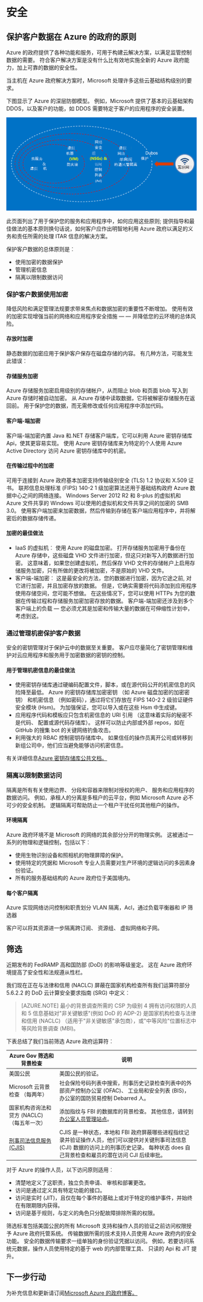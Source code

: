 <properties
    pageTitle="Azure 的政府服务 |Microsoft Azure"
    description="提供和 Azure 政府中的可用服务的概述"
    services="Azure-Government"
    cloud="gov"
    documentationCenter=""
    authors="zakramer"
    manager="liki"
    editor="" />

<tags
    ms.service="multiple"
    ms.devlang="na"
    ms.topic="article"
    ms.tgt_pltfrm="na"
    ms.workload="azure-government"
    ms.date="10/18/2016"
    ms.author="ryansoc" />


#  <a name="security"></a>安全

##  <a name="principles-for-securing-customer-data-in-azure-government"></a>保护客户数据在 Azure 的政府的原则

Azure 的政府提供了各种功能和服务，可用于构建云解决方案，以满足监管控制数据的需要。 符合客户解决方案是没有什么比有效地实施全新的 Azure 政府能力，加上可靠的数据的安全性。

当主机在 Azure 政府解决方案时，Microsoft 处理许多这些云基础结构级别的要求。

下图显示了 Azure 的深层防御模型。 例如，Microsoft 提供了基本的云基础架构 DDOS，以及客户的功能，如 DDOS 需要特定于客户的应用程序的安全装置。

![alt 文本](./media/azure-government-Defenseindepth.png)

此页面列出了用于保护您的服务和应用程序中，如何应用这些原则; 提供指导和最佳做法的基本原则换句话说，如何客户应作出明智地利用 Azure 政府以满足的义务和责任所需的处理 ITAR 信息的解决方案。

 保护客户数据的总体原则是︰

- 使用加密的数据保护
- 管理机密信息
- 隔离以限制数据访问

###  <a name="protecting-customer-data-using-encryption"></a>保护客户数据使用加密

降低风险和满足管理法规要求带来焦点和数据加密的重要性不断增加。 使用有效的加密实现增强当前的网络和应用程序安全措施 — — 并降低您的云环境的总体风险。

#### <a name="encryption-at-rest"></a>存放时加密
静态数据的加密应用于保护客户保存在磁盘存储的内容。 有几种方法，可能发生此错误︰

#### <a name="storage-service-encryption"></a>存储服务加密

Azure 存储服务加密启用级别的存储帐户，从而阻止 blob 和页面 blob 写入到 Azure 存储时被自动加密。 从 Azure 存储中读取数据，它将被解密存储服务在返回前。 用于保护您的数据，而无需修改或任何应用程序中添加代码。

#### <a name="client-side-encryption"></a>客户端-端加密
客户端-端加密内置 Java 和.NET 存储客户端库，它可以利用 Azure 密钥存储库 Api，使其更容易实现。 使用 Azure 密钥存储库来为特定的个人使用 Azure Active Directory 访问 Azure 密钥存储库中的机密。

#### <a name="encryption-in-transit"></a>在传输过程中的加密

可用于连接到 Azure 政府基本加密支持传输级别安全 (TLS) 1.2 协议和 X.509 证书。 联邦信息处理标准 (FIPS) 140-2 1 级加密算法还用于基础结构政府 Azure 数据中心之间的网络连接。  Windows Server 2012 R2 和 8-plus 的虚拟机和 Azure 文件共享的 Windows 可以使用的虚拟机和文件共享之间的加密的 SMB 3.0。 使用客户端加密来加密数据，然后传输到存储在客户端应用程序中，并将解密后的数据存储传递。

#### <a name="best-practices-for-encryption"></a>加密的最佳做法

- IaaS 的虚拟机︰ 使用 Azure 的磁盘加密。 打开存储服务加密用于备份在 Azure 存储中，这些磁盘 VHD 文件进行加密，但这只对新写入的数据进行加密。 这意味着，如果您创建虚拟机，然后保存 VHD 文件的存储帐户上启用存储服务加密，只有所做的更改将被加密，不是原始的 VHD 文件。
- 客户端-端加密︰ 这是最安全的方法，您的数据进行加密，因为它途之前, 对它进行加密，并且加密存放的数据。 但是，它确实需要将代码添加到应用程序使用存储空间，您可能不想做。 在这些情况下，您可以使用 HTTPs 为您的数据在传输过程和存储服务加密加密存放的数据。 客户端-端加密还涉及到多个客户端上的负载 — 您必须尤其是加密和传输大量的数据在可伸缩性计划中，考虑到这。

###  <a name="protecting-customer-data-by-managing-secrets"></a>通过管理机密保护客户数据

安全的密钥管理对于保护云中的数据至关重要。 客户应尽量简化了密钥管理和维护对云应用程序和服务用于加密数据的密钥的控制。

#### <a name="best-practices-for-managing-secrets"></a>用于管理机密信息的最佳做法

- 使用密钥存储库通过硬编码配置文件，脚本，或在源代码公开的机密信息的风险降至最低。 Azure 的密钥存储库加密密钥 （如 Azure 磁盘加密的加密密钥） 和机密信息 （例如密码），通过将它们存放在 FIPS 140-2 2 级验证硬件安全模块 (Hsm)。 为加强保证，您可以导入或在这些 Hsm 中生成键。
- 应用程序代码和模板应只包含机密信息的 URI 引用 （这意味着实际的秘密不是代码、 配置或源代码存储库）。 这样可以防止内部或外部 repos，如在 GitHub 的搜集 bot 的关键网络钓鱼攻击。
- 利用强大的 RBAC 控制密钥存储库中。 如果信任的操作员离开公司或转移到新组公司中，他们应当避免能够访问机密信息。

有关详细信息<a href="https://azure.microsoft.com/documentation/services/key-vault">Azure 密钥存储库公共文档。</a>

###  <a name="isolation-to-restrict-data-access"></a>隔离以限制数据访问

隔离是所有有关使用边界、 分段和容器来限制对授权的用户、 服务和应用程序的数据访问。 例如，承租人的分离是多租户的云平台，例如 Microsoft Azure 必不可少的安全机制。 逻辑隔离可帮助防止一个租户干扰任何其他租户的操作。

#### <a name="environment-isolation"></a>环境隔离
Azure 政府环境不是 Microsoft 的网络的其余部分分开的物理实例。 这被通过一系列的物理和逻辑控制，包括以下︰

- 使用生物识别设备和照相机的物理屏障的保护。
- 使用特定的凭据和 Microsoft 专业人员需要对生产环境的逻辑访问的多因素身份验证。
- 所有的服务基础结构的 Azure 政府位于美国境内。

#### <a name="per-customer-isolation"></a>每个客户隔离
Azure 实现网络访问控制和职责划分 VLAN 隔离，Acl，通过负载平衡器和 IP 筛选器

客户可以将其资源进一步隔离跨订阅、 资源组、 虚拟网络和子网。

## <a name="screening"></a>筛选

近期发布的 FedRAMP 高和国防部 (DoD) 的影响等级鉴定。 这在 Azure 政府环境提高了安全性和法规遵从性栏。

我们现在正在与法律和信用 (NACLC) 屏蔽在国家机构检查所有我们运算符部分 5.6.2.2 的 DoD 云计算安全要求指南 (SRG) 中定义︰

>[AZURE.NOTE] 最小的背景调查所需的 CSP 为级别 4 拥有访问权限的人员和 5 信息基础对"非关键敏感"(例如 DoD 的 ADP-2) 是国家机构检查与法律和信用 (NACLC) （适用于"非关键敏感"承包商），或"中等风险"位置标志中等风险背景调查 (MBI)。

下表总结了我们当前筛选 Azure 政府运算符︰

Azure Gov 筛选和背景检查 | 说明|
---|---|
美国公民 |美国公民的验证。
Microsoft 云背景检查 （每两年）|社会保险号码列表中搜索，刑事历史记录检查列表中的外部资产控制办公室 (OFAC)、 工业局和安全列表 (BIS)，办公室的国防贸易控制 Debarred 人。
国家机构咨询法和贷方 (NACLC) （每五年一次） | 添加指纹与 FBI 的数据库的背景检查。 其他信息，请转到<a href="https://www.opm.gov/investigations/background-investigations/federal-investigations-notices/1997/fin97-02/">办公室人员管理站点</a>。 | 
<a href="https://www.microsoft.com/en-us/TrustCenter/Compliance/CJIS">刑事司法信息服务 (CJIS)</a> | CJIS 是一种状态，本地和 FBI 政府屏蔽哪些进程指纹记录并验证操作人员，他们可以提供对关键刑事司法信息 (CJI) 数据的访问上的刑事历史记录。  每种状态 does 自己背景检查和雇员的潜在访问 CJI 后续审批。|

对于 Azure 的操作人员，以下访问原则适用︰

- 清楚地定义了这职责，独立负责申请、 审核和部署更改。
- 访问是通过定义具有特定功能的接口。
- 访问是实时 (JIT)，且仅在每个事件的基础上或对于特定的维护事件，并始终在有限期限内获得。
- 访问是基于规则，与定义的角色只分配故障排除所需的权限。

筛选标准包括美国公民的所有 Microsoft 支持和操作人员的验证之前访问权限授予 Azure 政府托管系统。 传输数据所需的技术支持人员使用 Azure 政府内的安全功能。 安全的数据传输要求一组单独的身份验证凭据以访问。 例如，若要访问系统元数据，操作人员使用特定的基于 web 的内部管理工具、 只读的 Api 和 JIT 提升。

## <a name="next-steps"></a>下一步行动

为补充信息和更新请订阅<a href="https://blogs.msdn.microsoft.com/azuregov/">Microsoft Azure 的政府博客。</a>

